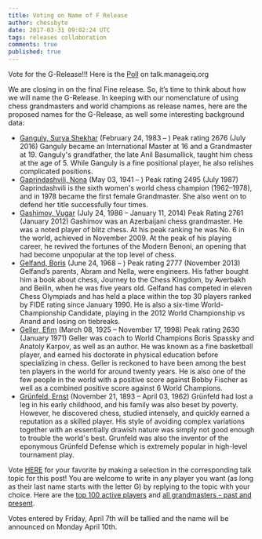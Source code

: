 ```yaml
---
title: Voting on Name of F Release
author: chessbyte
date: 2017-03-31 09:02:24 UTC
tags: releases collaboration
comments: true
published: true
---
```


Vote for the G-Release!!! Here is the [Poll](http://talk.manageiq.org/t/voting-on-name-of-g-release/1881) on talk.manageiq.org

We are closing in on the final Fine release.  So, it’s time to think about how we will name the G-Release.  In keeping with our nomenclature of using chess grandmasters and world champions as release names, here are the proposed names for the G-Release, as well some interesting background data:

- [Ganguly, Surya Shekhar](https://en.wikipedia.org/wiki/Surya_Shekhar_Ganguly) (February 24, 1983 – ) Peak rating 2676 (July 2016)
Ganguly became an International Master at 16 and a Grandmaster at 19. Ganguly's grandfather, the late Anil Basumallick, taught him chess at the age of 5. While Ganguly is a fine positional player, he also relishes complicated positions.
- [Gaprindashvili, Nona](https://en.wikipedia.org/wiki/Nona_Gaprindashvili) (May 03, 1941 – ) Peak rating 2495 (July 1987)
Gaprindashvili is the sixth women's world chess champion (1962–1978), and in 1978 became the first female Grandmaster. She also went on to defend her title successfully four times.
- [Gashimov, Vugar](https://en.wikipedia.org/wiki/Vugar_Gashimov) (July 24, 1986 – January 11, 2014) Peak Rating 2761 (January 2012)
Gashimov was an Azerbaijani chess grandmaster. He was a noted player of blitz chess. At his peak ranking he was No. 6 in the world, achieved in November 2009. At the peak of his playing career, he revived the fortunes of the Modern Benoni, an opening that had become unpopular at the top level of chess.
- [Gelfand, Boris](https://en.wikipedia.org/wiki/Boris_Gelfand) (June 24, 1968 – ) Peak rating 2777 (November 2013)
Gelfand’s parents, Abram and Nella, were engineers. His father bought him a book about chess, Journey to the Chess Kingdom, by Averbakh and Beilin, when he was five years old. Gelfand has competed in eleven Chess Olympiads and has held a place within the top 30 players ranked by FIDE rating since January 1990. He is also a six-time World-Championship Candidate, playing in the 2012 World Championship vs Anand and losing on tiebreaks.
- [Geller, Efim](https://en.wikipedia.org/wiki/Efim_Geller) (March 08, 1925 – November 17, 1998) Peak rating 2630 (January 1971)
Geller was coach to World Champions Boris Spassky and Anatoly Karpov, as well as an author. He was known as a fine basketball player, and earned his doctorate in physical education before specializing in chess. Geller is reckoned to have been among the best ten players in the world for around twenty years. He is also one of the few people in the world with a positive score against Bobby Fischer as well as a combined positive score against 6 World Champions.
- [Grünfeld, Ernst](https://en.wikipedia.org/wiki/Ernst_Gr%C3%BCnfeld) (November 21, 1893 – April 03, 1962)
Grünfeld had lost a leg in his early childhood, and his family was also beset by poverty. However, he discovered chess, studied intensely, and quickly earned a reputation as a skilled player. His style of avoiding complex variations together with an essentially drawish nature was simply not good enough to trouble the world's best. Grunfeld was also the inventor of the eponymous Grünfeld Defense which is extremely popular in high-level tournament play.

Vote [HERE](http://talk.manageiq.org/t/voting-on-name-of-g-release/1881) for your favorite by making a selection in the corresponding talk topic for this post! You are welcome to write in any player you want (as long as their last name starts with the letter G) by replying to the topic with your choice.  Here are the [top 100 active players](http://2700chess.com/?per-page=100) and [all grandmasters - past and present](https://en.wikipedia.org/wiki/List_of_chess_grandmasters).

Votes entered by Friday, April 7th will be tallied and the name will be announced on Monday April 10th.
